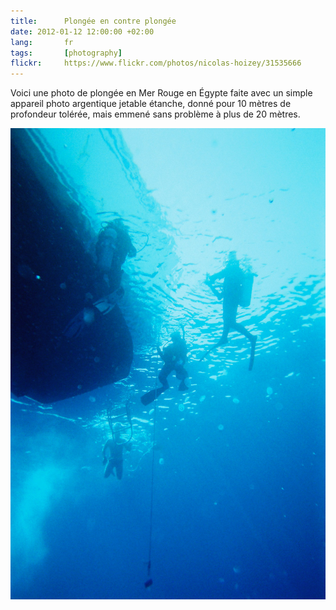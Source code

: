 ```yaml
---
title:      Plongée en contre plongée
date: 2012-01-12 12:00:00 +02:00
lang:       fr
tags:       [photography]
flickr:     https://www.flickr.com/photos/nicolas-hoizey/31535666
---
```


Voici une photo de plongée en Mer Rouge en Égypte faite avec un simple appareil photo argentique jetable étanche, donné pour 10 mètres de profondeur tolérée, mais emmené sans problème à plus de 20 mètres.

![](20120111-Plongee-en-contre-plongee.jpg)
